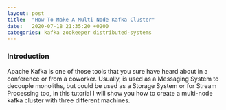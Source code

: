 ```yaml
---
layout: post
title:  "How To Make A Multi Node Kafka Cluster"
date:   2020-07-18 21:35:20 +0200
categories: kafka zookeeper distributed-systems
---
```

### Introduction

Apache Kafka is one of those tools that you sure have heard about in a conference or from a coworker. Usually, is used as 
a Messaging System to decouple monoliths, but could be used as a Storage System or for Stream Processing too, in this tutorial 
I will show you how to create a multi-node kafka cluster with three different machines. 